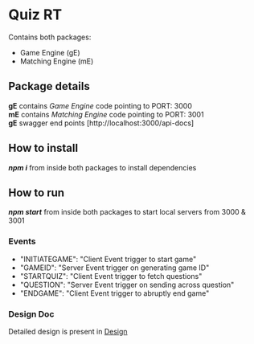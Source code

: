 # Quiz RT 
Contains both packages: 
* Game Engine (gE) 
* Matching Engine (mE) 
 
## Package details
__gE__ contains _Game Engine_ code pointing to PORT: 3000  
__mE__ contains _Matching Engine_ code pointing to PORT: 3001  
__gE__ swagger end points [http://localhost:3000/api-docs] 
 
## How to install 
___npm i___ from inside both packages to install dependencies 
 
## How to run 
___npm start___ from inside both packages to start local servers from 3000 & 3001  
 
### Events 
* "INITIATEGAME": "Client Event trigger to start game" 
* "GAMEID": "Server Event trigger on generating game ID" 
* "STARTQUIZ": "Client Event trigger to fetch questions" 
* "QUESTION": "Server Event trigger on sending across question" 
* "ENDGAME": "Client Event trigger to abruptly end game" 
 
### Design Doc 
Detailed design is present in [Design](https://www.draw.io/#Hkunalpunjrath%2Fquizrt-ge%2Fmaster%2FGameEngine) 
